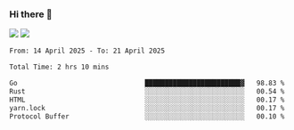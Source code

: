 ### Hi there 👋️

![](https://komarev.com/ghpvc/?username=Loner1024)
![](https://hit.yhype.me/github/profile?account_id=20189164)

<!--START_SECTION:waka-->

```txt
From: 14 April 2025 - To: 21 April 2025

Total Time: 2 hrs 10 mins

Go                                ████████████████████████▓   98.83 %
Rust                              ░░░░░░░░░░░░░░░░░░░░░░░░░   00.54 %
HTML                              ░░░░░░░░░░░░░░░░░░░░░░░░░   00.17 %
yarn.lock                         ░░░░░░░░░░░░░░░░░░░░░░░░░   00.17 %
Protocol Buffer                   ░░░░░░░░░░░░░░░░░░░░░░░░░   00.10 %
```

<!--END_SECTION:waka-->



